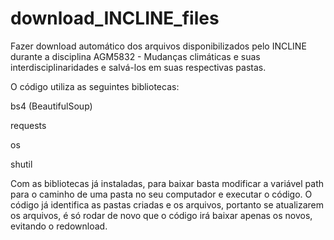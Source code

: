 # download_INCLINE_files
Fazer download automático dos arquivos disponibilizados pelo INCLINE durante a disciplina AGM5832 - Mudanças climáticas e suas interdisciplinaridades e salvá-los em suas respectivas pastas.

O código utiliza as seguintes bibliotecas:

bs4 (BeautifulSoup)

requests

os

shutil

Com as bibliotecas já instaladas, para baixar basta modificar a variável path para o caminho de uma pasta no seu computador e executar o código. O código já identifica as pastas criadas e os arquivos, portanto se atualizarem os arquivos, é só rodar de novo que o código irá baixar apenas os novos, evitando o redownload. 
